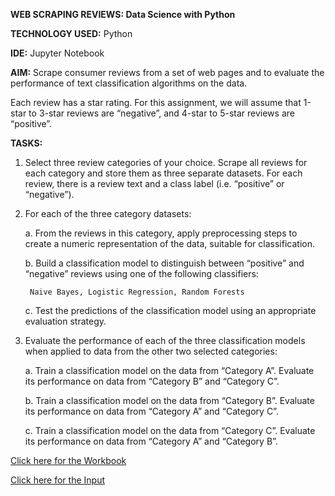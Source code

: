 **WEB SCRAPING REVIEWS: Data Science with Python**

**TECHNOLOGY USED:** Python

**IDE:** Jupyter Notebook

**AIM:** Scrape consumer reviews from a set of web pages and to evaluate the performance of text classification algorithms on the data.

Each review has a star rating. For this assignment, we will assume that 1-star to 3-star reviews are “negative”, and 4-star to 5-star reviews are “positive”.

**TASKS:**

1. Select three review categories of your choice. Scrape all reviews for each category and store them as three separate datasets. For each review, there is a review text and a class label (i.e. “positive” or “negative”).
2. For each of the three category datasets:
  
    a. From the reviews in this category, apply preprocessing steps to create a numeric representation of the data, suitable for classification.
  
    b. Build a classification model to distinguish between “positive” and “negative” reviews using one of the following classifiers:
        
        Naive Bayes, Logistic Regression, Random Forests
  
    c. Test the predictions of the classification model using an appropriate evaluation strategy.
  
3. Evaluate the performance of each of the three classification models when applied to data from the other two selected categories:
  
    a. Train a classification model on the data from “Category A”. Evaluate its performance on data from “Category B” and “Category C”.
  
    b. Train a classification model on the data from “Category B”. Evaluate its performance on data from “Category A” and “Category C”.
  
    c. Train a classification model on the data from “Category C”. Evaluate its performance on data from “Category A” and “Category B”.

[Click here for the Workbook]()

[Click here for the Input]()
